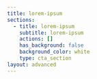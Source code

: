 ```yaml
---
title: lorem-ipsum
sections:
  - title: lorem-ipsum
    subtitle: lorem-ipsum
    actions: []
    has_background: false
    background_color: white
    type: cta_section
layout: advanced
---
```

